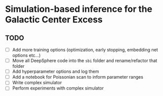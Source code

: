 # Simulation-based inference for the Galactic Center Excess

## TODO

- [ ] Add more training options (optimization, early stopping, embedding net options etc...)
- [ ] Move all DeepSphere code into the `sbi` folder and rename/refactor that folder
- [ ] Add hyperparameter options and log them
- [ ] Add a notebook for Poissonian scan to inform parameter ranges
- [ ] Write complex simulator
- [ ] Perform experiments with complex simulator